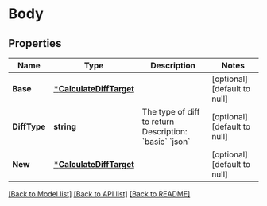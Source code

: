 # Body

## Properties
Name | Type | Description | Notes
------------ | ------------- | ------------- | -------------
**Base** | [***CalculateDiffTarget**](CalculateDiffTarget.md) |  | [optional] [default to null]
**DiffType** | **string** | The type of diff to return Description: &#x60;basic&#x60; &#x60;json&#x60; | [optional] [default to null]
**New** | [***CalculateDiffTarget**](CalculateDiffTarget.md) |  | [optional] [default to null]

[[Back to Model list]](../README.md#documentation-for-models) [[Back to API list]](../README.md#documentation-for-api-endpoints) [[Back to README]](../README.md)


